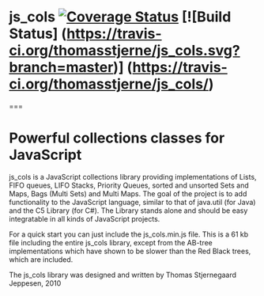 # js_cols [![Coverage Status](https://coveralls.io/repos/thomasstjerne/js_cols/badge.png)](https://coveralls.io/repos/thomasstjerne/js_cols) [![Build  Status] (https://travis-ci.org/thomasstjerne/js_cols.svg?branch=master)] (https://travis-ci.org/thomasstjerne/js_cols/)
===
# Powerful collections classes for JavaScript
js_cols is a JavaScript collections library providing implementations of Lists, FIFO queues, LIFO Stacks, Priority Queues, sorted and unsorted Sets and Maps, Bags (Multi Sets) and Multi Maps.
The goal of the project is to add functionality to the JavaScript language, similar to that of java.util (for Java) and the C5 Library (for C#).
The Library stands alone and should be easy integratable in all kinds of JavaScript projects. 

For a quick start you can just include the js_cols.min.js file. This is a 61 kb file including the entire js_cols library, except from the AB-tree implementations which have shown to be slower than the Red Black trees, which are included.

The js_cols library was designed and written by Thomas Stjernegaard Jeppesen, 2010






